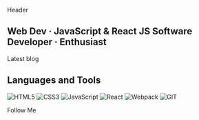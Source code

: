 Header

## Web Dev · JavaScript & React JS Software Developer · Enthusiast

Latest blog

## Languages and Tools

![HTML5](https://img.shields.io/badge/HTML5-090909?style=flat-square&logo=HTML5&logoColor-D9054D)
![CSS3](https://img.shields.io/badge/CSS3-090909?style=flat-square&logo=CSS3&logoColor-D9054D)
![JavaScript](https://img.shields.io/badge/JavaScript-090909?style=flat-square&logo=JavaScript&logoColor-D9054D)
![React](https://img.shields.io/badge/React-090909?style=flat-square&logo=React&logoColor-D9054D)
![Webpack](https://img.shields.io/badge/Webpack-090909?style=flat-square&logo=Webpack&logoColor-D9054D)
![GIT](https://img.shields.io/badge/GIT-090909?style=flat-square&logo=GIT&logoColor-D9054D)

Follow Me
